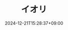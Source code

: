 ---
date: 2024-12-21T15:28:37+09:00
title: "イオリ"
address: 人間界
species:
 - 魔族
 - 鬼
height: 152
age: 15
---